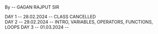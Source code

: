 By -- GAGAN RAJPUT SIR

DAY 1 -- 28.02.2024 -- CLASS CANCELLED                                               
                                                                                    DAY 2 -- 29.02.2024 -- INTRO, VARIABLES, OPERATORS, FUNCTIONS, LOOPS                                                                                                                          DAY 3 -- 01.03.2024 -- 
